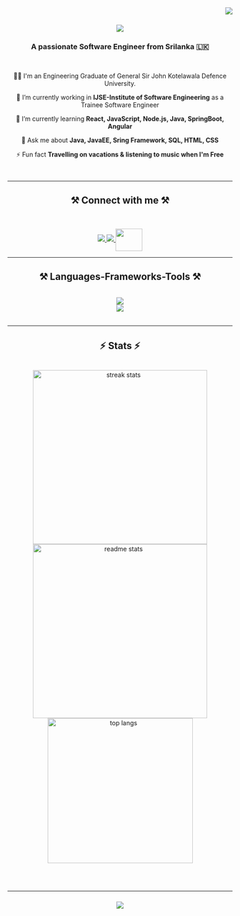 <img align="right" src="https://visitor-badge.laobi.icu/badge?page_id=thisaratr94.thisaratr94" />

<h1 align="center">
    <img src="https://readme-typing-svg.herokuapp.com/?font=Righteous&size=35&center=true&vCenter=true&width=500&height=70&duration=4000&lines=Hello+There!+👋;+I'm+Thisara+Rathnapala!;" />
</h1>

<h3 align="center">A passionate Software Engineer from Srilanka 🇱🇰</h3>

<br/>

<div align="center">
 
 👨‍🎓 I'm an Engineering Graduate of General Sir John Kotelawala Defence University.
 
 🔭 I’m currently working in **IJSE-Institute of Software Engineering** as a Trainee Software Engineer 
 
 🌱 I’m currently learning **React, JavaScript, Node.js, Java, SpringBoot, Angular**

 💬 Ask me about **Java, JavaEE, Sring Framework, SQL, HTML, CSS**

 ⚡ Fun fact **Travelling on vacations & listening to music when I'm Free**

 <br>
 
 </div>

  <hr/>

<h2 align="center">⚒️ Connect with me ⚒️</h2>
<br/>
 <br>
 
<div align="center"> 
  <a href="mailto:thisaratr94@gmail.com">
    <img src="https://img.shields.io/badge/Gmail-333333?style=for-the-badge&logo=gmail&logoColor=red" />
  </a>
  <a href="https://www.linkedin.com/in/thisaratr94" target="_blank">
    <img src="https://img.shields.io/badge/LinkedIn-0077B5?style=for-the-badge&logo=linkedin&logoColor=white" target="_blank" />
  </a>
  <a href="https://twitter.com/thisaratr94" target="blank"><img align="center" justify-item="center" src="https://raw.githubusercontent.com/rahuldkjain/github-profile-readme-generator/master/src/images/icons/Social/twitter.svg"  height="50" width="60" />
  </a>
    
<!--   <a href="https://salesp07.github.io" target="_blank">
     <img src="https://img.shields.io/badge/Portfolio-FF5722?style=for-the-badge&logo=todoist&logoColor=white" target="_blank" /> <!-- sqlite, safari, google-chrome are other good icon options -->
  </a> 
</div>

 <hr/>
 
<h2 align="center">⚒️ Languages-Frameworks-Tools ⚒️</h2>
<br/>
<div align="center">
    <img src="https://skillicons.dev/icons?i=java,spring,html,css,javascript,scss,typescript,jquery,angular,react" /><br>
    <img src="https://skillicons.dev/icons?i=bootstrap,nodejs,firebase,mysql,postgresql,postman,github,figma,git,vscode" /><br>
</div>

<br/>
<hr/>

<h2 align="center">⚡ Stats ⚡</h2>
<br>
<div align=center>
  <img width=390 src="https://streak-stats.demolab.com/?user=thisaratr94&count_private=true&theme=react&border_radius=10" alt="streak stats"/>
  <img width=390 src="https://github-readme-stats.vercel.app/api?username=thisaratr94&count_private=true&show_icons=true&theme=react&rank_icon=github&border_radius=10" alt="readme stats" />
  <br/>
  <img width=325 align="center" src="https://github-readme-stats.vercel.app/api/top-langs/?username=thisaratr94&hide=HTML&langs_count=8&layout=compact&theme=react&border_radius=10&size_weight=0.5&count_weight=0.5&exclude_repo=github-readme-stats" alt="top langs" />
</div>

<br/><br/>
<hr/>

<h3 align="center">
    <img src="https://readme-typing-svg.herokuapp.com/?font=Righteous&size=25&center=true&vCenter=true&width=500&height=70&duration=4000&lines=Thanks+for+visiting!+✌️;+Shoot+me+a+message+on+Linkedin!;I'm+always+down+to+collab+:)">
</h3>

<br/>

